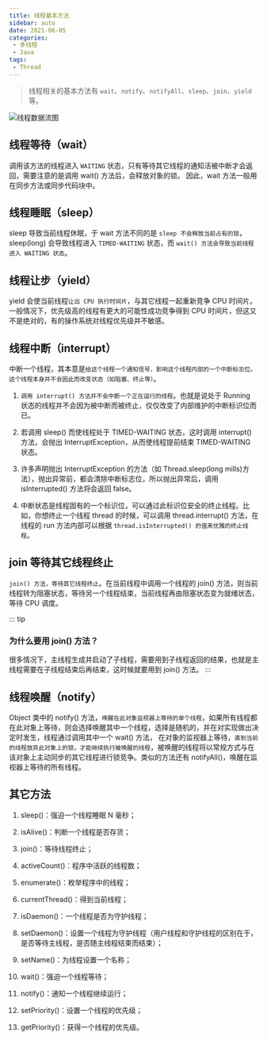 ```yaml
---
title: 线程基本方法
sidebar: auto
date: 2021-06-05
categories:
 - 多线程
 - Java
tags:
 - Thread
---
```


> 线程相关的基本方法有 `wait`、`notify`、`notifyAll`、`sleep`、`join`、`yield` 等。

<img :src="$withBase('/img/java/thread/线程数据流图.png')" alt="线程数据流图">

## 线程等待（wait）

调用该方法的线程进入 `WAITING` 状态，只有等待其它线程的通知活被中断才会返回，需要注意的是调用 wait() 方法后，会释放对象的锁。
因此，wait 方法一般用在同步方法或同步代码块中。

## 线程睡眠（sleep）

sleep 导致当前线程休眠，于 wait 方法不同的是 `sleep 不会释放当前占有的锁`，sleep(long) 会导致线程进入 `TIMED-WAITING` 状态，而 `wait() 方法会导致当前线程进入 WAITING 状态`。

## 线程让步（yield）

yield 会使当前线程`让出 CPU 执行时间片`，与其它线程一起重新竞争 CPU 时间片。一般情况下，优先级高的线程有更大的可能性成功竞争得到 CPU 时间片，但这又不是绝对的，有的操作系统对线程优先级并不敏感。

## 线程中断（interrupt）

中断一个线程，其本意是`给这个线程一个通知信号，影响这个线程内部的一个中断标志位。这个线程本身并不会因此而改变状态（如阻塞、终止等）`。

1. `调用 interrupt() 方法并不会中断一个正在运行的线程`。也就是说处于 Running 状态的线程并不会因为被中断而被终止，仅仅改变了内部维护的中断标识位而已。

2. 若调用 sleep() 而使线程处于 TIMED-WAITING 状态，这时调用 interrupt() 方法，会抛出 InterruptException，从而使线程提前结束 TIMED-WAITING 状态。

3. 许多声明抛出 InterruptException 的方法（如 Thread.sleep(long mills)方法），抛出异常前，都会清除中断标志位，所以抛出异常后，调用 isInterrupted() 方法将会返回 false。

4. 中断状态是线程固有的一个标识位，可以通过此标识位安全的终止线程。比如，你想终止一个线程 thread 的时候，可以调用 thread.interrupt() 方法，在线程的 run 方法内部可以根据 `thread.isInterrupted() 的值来优雅的终止线程`。

## join 等待其它线程终止

`join() 方法，等待其它线程终止`。在当前线程中调用一个线程的 join() 方法，则当前线程转为阻塞状态，等待另一个线程结束，当前线程再由阻塞状态变为就绪状态，等待 CPU 调度。

::: tip
### 为什么要用 join() 方法？
很多情况下，主线程生成并启动了子线程，需要用到子线程返回的结果，也就是主线程需要在子线程结束后再结束，这时候就要用到 join() 方法。
:::

## 线程唤醒（notify）

Object 类中的 notify() 方法，`唤醒在此对象监视器上等待的单个线程`，如果所有线程都在此对象上等待，则会选择唤醒其中一个线程，选择是随机的，并在对实现做出决定时发生，线程通过调用其中一个 wait() 方法，
在对象的监视器上等待，`直到当前的线程放弃此对象上的锁，才能继续执行被唤醒的线程`，被唤醒的线程将以常规方式与在该对象上主动同步的其它线程进行锁竞争。类似的方法还有 notifyAll()，唤醒在监视器上等待的所有线程。

## 其它方法

1. sleep()：强迫一个线程睡眠 N 毫秒；

2. isAlive()：判断一个线程是否存货；

3. join()：等待线程终止；

4. activeCount()：程序中活跃的线程数；

5. enumerate()：枚举程序中的线程；

6. currentThread()：得到当前线程；

7. isDaemon()：一个线程是否为守护线程；

8. setDaemon()：设置一个线程为守护线程（用户线程和守护线程的区别在于，是否等待主线程，是否随主线程结束而结束）；

9. setName()：为线程设置一个名称；

10. wait()：强迫一个线程等待；

11. notify()：通知一个线程继续运行；

12. setPriority()：设置一个线程的优先级；

13. getPriority()：获得一个线程的优先级。
